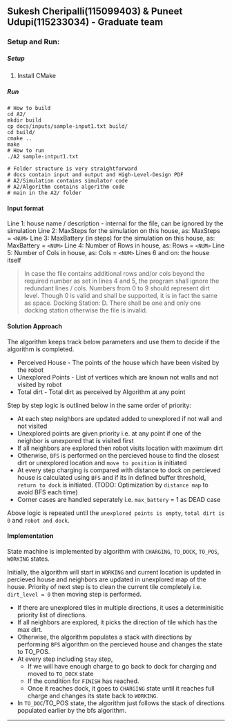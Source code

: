 ## Sukesh Cheripalli(115099403) & Puneet Udupi(115233034) - Graduate team

### Setup and Run:

##### Setup

1. Install CMake

##### Run

```shell
# How to build
cd A2/
mkdir build
cp docs/inputs/sample-input1.txt build/
cd build/
cmake ..
make 
# How to run
./A2 sample-intput1.txt

# Folder structure is very straightforward
# docs contain input and output and High-Level-Design PDF
# A2/Simulation contains simulator code
# A2/Algorithm contains algorithm code
# main in the A2/ folder
```

#### Input format

Line 1: house name / description - internal for the file, can be ignored by the simulation
Line 2: MaxSteps for the simulation on this house, as: MaxSteps = `<NUM>`
Line 3: MaxBattery (in steps) for the simulation on this house, as: MaxBattery = `<NUM>`
Line 4: Number of Rows in house, as: Rows = `<NUM>`
Line 5: Number of Cols in house, as: Cols = `<NUM>`
Lines 6 and on: the house itself

> In case the file contains additional rows and/or cols beyond the required number as set in lines 4 and 5, the program shall ignore the redundant lines / cols.
> Numbers from 0 to 9 should represent dirt level. Though 0 is valid and shall be supported, it is in fact the same as space.
> Docking Station: D. There shall be one and only one docking station otherwise the file is invalid.

#### Solution Approach

The algorithm keeps track below parameters and use them to decide if the algorithm is completed.

- Perceived House - The points of the house which have been visited by the robot
- Unexplored Points - List of vertices which are known not walls and not visited by robot
- Total dirt - Total dirt as perceived by Algorithm at any point

Step by step logic is outlined below in the same order of priority:

* At each step neighbors are updated added to unexplored if not wall and not visited
* Unexplored points are given priority i.e. at any point if one of the neighbor is unexpored that is visited first
* If all neighbors are explored then robot visits location with maximum dirt
* Otherwise, `BFS` is performed on the percieved house to find the closest dirt or unexplored location and `move to position` is initiated
* At every step charging is compared with distance to dock on percieved house is calculated using `BFS` and if its in defined buffer threshold, `return to dock` is initiated. (TODO: Optimization by `distance map` to avoid BFS each time)
* Corner cases are handled seperately i.e. `max_battery` = 1 as DEAD case

Above logic is repeated until the `unexplored points is empty`, `total dirt is 0` and `robot and dock`.

#### Implementation

State machine is implemented by algorithm with `CHARGING`, `TO_DOCK`, `TO_POS`, `WORKING` states.

Initially, the algorithm will start in `WORKING` and current location is updated in percieved house and neighbors are updated in unexplored map of the house. Priority of next step is to clean the current tile completely i.e. `dirt_level = 0` then moving step is performed.

- If there are unexplored tiles in multiple directions, it uses a determinisitic priority list of directions.
- If all neighbors are explored, it picks the direction of tile which has the max dirt.
- Otherwise, the algorithm populates a stack with directions by performing `BFS` algorithm on the percieved house and changes the state to TO_POS.
- At every step including `Stay` step,
  - If we will have enough charge to go back to dock for charging and moved to `TO_DOCK` state
  - If the condition for `FINISH` has reached.
  - Once it reaches dock, it goes to `CHARGING` state until it reaches full charge and changes its state back to `WORKING`.
- In `TO_DOC`/TO_POS state, the algorithm just follows the stack of directions populated earlier by the bfs algorithm.

---
